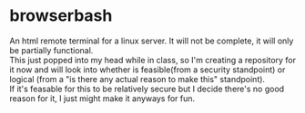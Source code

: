 # browserbash
An html remote terminal for a linux server. It will not be complete, it will only be partially functional.  
This just popped into my head while in class, so I'm creating a repository for it now and will look into whether is feasible(from a security standpoint) or logical (from a "is there any actual reason to make this" standpoint).  
If it's feasable for this to be relatively secure but I decide there's no good reason for it, I just might make it anyways for fun. 
